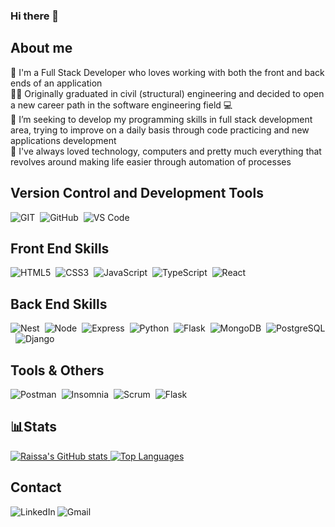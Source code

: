 ### Hi there 👋

<h2>About me</h2>
  📝 I'm a Full Stack Developer who loves working with both the front and back ends of an application<br/>
  👩‍🎓 Originally graduated in civil (structural) engineering and decided to open a new career path in the software engineering field 💻<br/>
  🎯 I’m seeking to develop my programming skills in full stack development area, trying to improve on a daily basis through code practicing and new applications development<br/>
  💚 I've always loved technology, computers and pretty much everything that revolves around making life easier through automation of processes<br/>
  
<h2>Version Control and Development Tools</h2>
  <div style="display: inline_block">
    <img alt="GIT" src="https://img.shields.io/badge/Git-F05032?style=flat&logo=git&logoColor=white"/>&nbsp
    <img alt="GitHub" src="https://img.shields.io/badge/GitHub-100000?style=flat&logo=github&logoColor=white"/>&nbsp
    <img alt="VS Code" src="https://img.shields.io/badge/Visual_Studio_Code-0078D4?style=flat&logo=visual%20studio%20code&logoColor=white"/>&nbsp
  </div>

<h2>Front End Skills</h2>
  <div style="display: inline_block">
    <img alt="HTML5" src="https://img.shields.io/badge/HTML5-E34F26?style=flat&logo=html5&logoColor=white"/>&nbsp
    <img alt="CSS3" src="https://img.shields.io/badge/CSS3-1572B6?style=flat&logo=css3&logoColor=white"/>&nbsp
    <img alt="JavaScript" src="https://img.shields.io/badge/JavaScript-F7DF1E?style=flat&logo=javascript&logoColor=black"/>&nbsp
    <img alt="TypeScript" src="https://img.shields.io/badge/TypeScript-007ACC?style=flat&logo=typescript&logoColor=white"/>&nbsp
    <img alt="React" src="https://img.shields.io/badge/React-282c34?style=flat&logo=react&logoColor=61DAFB"/>&nbsp
  </div>

<h2>Back End Skills</h2>
<div style="display: inline_block">
    <img alt="Nest" src="https://img.shields.io/badge/nestjs-E0234E?style=flat&logo=nestjs&logoColor=white"/>&nbsp
    <img alt="Node" src="https://img.shields.io/badge/Node.js-43853D?style=flat&logo=node.js&logoColor=white"/>&nbsp
    <img alt="Express" src="https://img.shields.io/badge/Express.js-%23404d59.svg?style=flat&logo=express&logoColor=%2361DAFB"/>&nbsp
    <img alt="Python" src="https://img.shields.io/badge/Python-4584b6?style=flat&logo=python&logoColor=ffde57"/>&nbsp
    <img alt="Flask" src="https://img.shields.io/badge/Flask-white?style=flat&logo=flask&logoColor=black"/>&nbsp
    <img alt="MongoDB" src="https://img.shields.io/badge/MongoDB-black?style=flat&logo=mongodb&logoColor=4db33d"/>&nbsp
    <img alt="PostgreSQL" src="https://img.shields.io/badge/PostgreSQL-316192?style=flat&logo=postgresql&logoColor=white"/>&nbsp
    <img alt="Django" src="https://img.shields.io/badge/Django-0c4b33?style=flat&logo=django&logoColor=white"/>&nbsp
  </div>
 
<h2>Tools & Others</h2>
<div style="display: inline_block">
    <img alt="Postman" src="https://img.shields.io/badge/Postman-FF6C37?style=flat&logo=postman&logoColor=white"/>&nbsp
    <img alt="Insomnia" src="https://img.shields.io/badge/Insomnia-black?style=flat&logo=insomnia&logoColor=5849BE"/>&nbsp
    <img alt="Scrum" src="https://img.shields.io/badge/Scrum-49beaa?style=flat&logo=s&logoColor=49beaa"/>&nbsp
    <img alt="Flask" src="https://img.shields.io/badge/Kanban-ffc9b9?style=flat&logo=kanban&logoColor=ffc9b9"/>&nbsp
</div>
    
  
## 📊Stats
[![Raissa's GitHub stats](https://github-readme-stats.vercel.app/api?username=raissalst&show_icons=true&theme=aura&count_private=true)
](https://github.com/raissalst/)
[![Top Languages](https://github-readme-stats.vercel.app/api/top-langs/?username=raissalst&layout=compact&theme=aura&langs_count=9)](https://github.com/raissalst/)

<h2>Contact</h2>
  <a href="https://www.linkedin.com/in/raissalstoledo/"><img align="left" alt="LinkedIn" src="https://img.shields.io/badge/LinkedIn-0077B5?style=flat&logo=linkedin&logoColor=white" /></a>
  <a href="mailto:raissalst@gmail.com"><img align="left" alt="Gmail" src="https://img.shields.io/badge/Gmail-D14836?style=flat&logo=gmail&logoColor=white" /></a>



